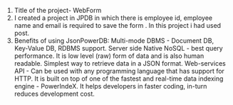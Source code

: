 1) Title of the project- WebForm
2) I created a project in JPDB in which there is employee id, employee name and email is required to save the form . In this project i had used post.
3) Benefits of using JsonPowerDB:
    Multi-mode DBMS - Document DB, Key-Value DB, RDBMS support.
    Server side Native NoSQL - best query performance.
    It is low level (raw) form of data and is also human readable.
    Simplest way to retrieve data in a JSON format.
    Web-services API - Can be used with any programming language that has support for HTTP.
    It is built on top of one of the fastest and real-time data indexing engine - PowerIndeX.
    It helps developers in faster coding, in-turn reduces development cost.
 